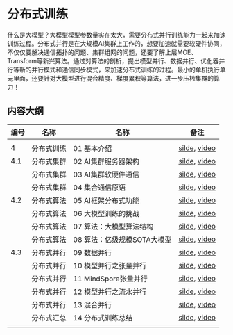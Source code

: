 # 分布式训练

什么是大模型？大模型模型参数量实在太大，需要分布式并行训练能力一起来加速训练过程。分布式并行是在大规模AI集群上工作的，想要加速就需要软硬件协同，不仅仅要解决通信拓扑的问题、集群组网的问题，还要了解上层MOE、Transform等新兴算法。通过对算法的剖析，提出模型并行、数据并行、优化器并行等新的并行模式和通信同步模式，来加速分布式训练的过程。最小的单机执行单元里面，还要针对大模型进行混合精度、梯度累积等算法，进一步压榨集群的算力！

## 内容大纲

| 编号  | 名称    | 名称                   | 备注                                                                                                                  |
| --- | ----- | -------------------- | ------------------------------------------------------------------------------------------------------------------- |
|     |        |                   |                                                                                                                                                               |
| 4   | 分布式训练  | 01 基本介绍           | [silde](./Frontend/Distribution/01.introduction.pptx), [video](https://www.bilibili.com/video/BV1ge411L7mi/)                                                  |
| 4.1 | 分布式集群  | 02 AI集群服务器架构      | [silde](./Frontend/Distribution/02.architecture.pptx), [video](https://www.bilibili.com/video/BV1fg41187rc/)                                                  |
|     | 分布式集群  | 03 AI集群软硬件通信      | [silde](./Frontend/Distribution/03.communication.pptx), [video](https://www.bilibili.com/video/BV14P4y1S7u4/)                                               |
|     | 分布式集群  | 04 集合通信原语         | [silde](./Frontend/Distribution/04.primitive.pptx), [video](https://www.bilibili.com/video/BV1te4y1e7vz/)                                                   |
| 4.2 | 分布式算法  | 05 AI框架分布式功能       | [silde](./Frontend/Distribution/05.system.pptx), [video](https://www.bilibili.com/video/BV1n8411s7f3/)                                                     |
|     | 分布式算法  | 06 大模型训练的挑战      | [silde](./Frontend/Distribution/06.challenge.pptx), [video](https://www.bilibili.com/video/BV1Y14y1576A/)                                                        |
|     | 分布式算法  | 07 算法：大模型算法结构     | [silde](./Frontend/Distribution/07.algorithm_arch.pptx), [video](https://www.bilibili.com/video/BV1Mt4y1M7SE/)                                                |
|     | 分布式算法  | 08 算法：亿级规模SOTA大模型 | [silde](./Frontend/Distribution/08.algorithm_sota.pptx), [video](https://www.bilibili.com/video/BV1em4y1F7ay/)                                                |
| 4.3 | 分布式并行  | 09 数据并行      | [silde](./Frontend/Distribution/09.data_parallel.pptx), [video](https://www.bilibili.com/video/BV1JK411S7gL/)                                               |
|     | 分布式并行  | 10 模型并行之张量并行      | [silde](./Frontend/Distribution/10.tensor_parallel.pptx), [video](https://www.bilibili.com/video/BV1vt4y1K7wT/)                                              |
|     | 分布式并行  | 11 MindSpore张量并行  | [silde](./Frontend/Distribution/11.mindspore_parallel.pptx), [video](https://www.bilibili.com/video/BV1vt4y1K7wT/)                                              |
|     | 分布式并行  | 12 模型并行之流水并行      | [silde](./Frontend/Distribution/12.pipeline_parallel.pptx), [video](https://www.bilibili.com/video/BV1WD4y1t7Ba/)                                           |
|     | 分布式并行  | 13 混合并行           | [silde](./Frontend/Distribution/13.hybrid_parallel.pptx), [video](https://www.bilibili.com/video/BV1gD4y1t7Ut/)                                               |
|     | 分布式汇总  | 14 分布式训练总结        | [silde](./Frontend/Distribution/14.summary.pptx), [video](https://www.bilibili.com/video/BV1av4y1S7DQ/)                                                       |
|     |        |                   |                                                                                                                                                               |